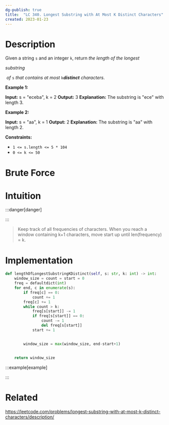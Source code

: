 ```yaml
---
dg-publish: true
title:  "LC 340. Longest Substring with At Most K Distinct Characters"
created: 2023-01-23
---
```



# Description
Given a string `s` and an integer `k`, return _the length of the longest_ 

_substring_

 _of_ `s` _that contains at most_ `k`_**distinct** characters_.

**Example 1:**

**Input:** s = "eceba", k = 2
**Output:** 3
**Explanation:** The substring is "ece" with length 3.

**Example 2:**

**Input:** s = "aa", k = 1
**Output:** 2
**Explanation:** The substring is "aa" with length 2.

**Constraints:**

-   `1 <= s.length <= 5 * 104`
-   `0 <= k <= 50`


# Brute Force
# Intuition

:::danger[danger] 


:::
>Keep track of all frequencies of characters. 
>When you reach a window containing k+1 characters, move start up until len(frequency) = k. 

# Implementation
```python
def lengthOfLongestSubstringKDistinct(self, s: str, k: int) -> int:
	window_size = count = start = 0
	freq = defaultdict(int)
	for end, c in enumerate(s):
		if freq[c] == 0:
			count += 1
		freq[c] += 1
		while count > k:
			freq[s[start]] -= 1
			if freq[s[start]] == 0:
				count -= 1
				del freq[s[start]]
			start += 1

	
		window_size = max(window_size, end-start+1)
			
		
	return window_size

```

:::example[example] 


:::


# Related
https://leetcode.com/problems/longest-substring-with-at-most-k-distinct-characters/description/